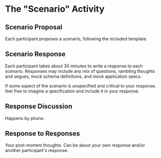 # The "Scenario" Activity

## Scenario Proposal

Each participant proposes a scenario, following the included template.

## Scenario Response

Each participant takes about 30 minutes to write a response to each scenario. Responses may include any mix of questions, rambling thoughts and segues, mock schema definitions, and mock application specs.

If some aspect of the scenario is unspecified and critical to your response, feel free to imagine a specification and include it in your response.

## Response Discussion

Happens by phone.

## Response to Responses

Your post-mortem thoughts. Can be about your own response and/or another participant's response.
